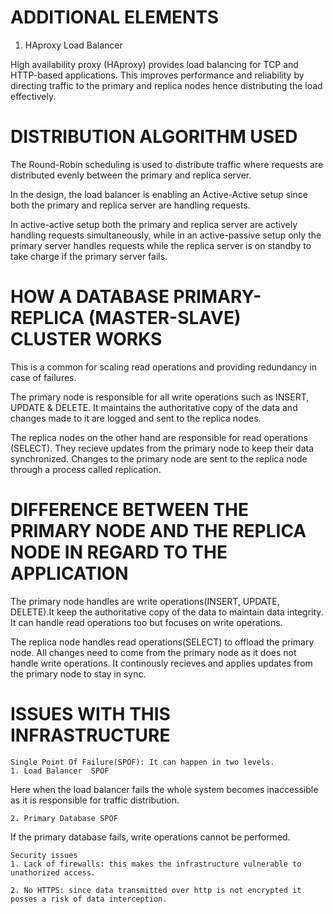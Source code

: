 # ADDITIONAL ELEMENTS
	
1. HAproxy Load Balancer

High availability proxy (HAproxy) provides load balancing for TCP and HTTP-based applications.
This improves performance and reliability by directing traffic to the primary and replica nodes hence distributing the load effectively.

#  DISTRIBUTION ALGORITHM USED

The Round-Robin scheduling is used to distribute traffic where requests are distributed evenly between the primary and replica server.

In the design, the load balancer is enabling an Active-Active setup since both the primary and replica server are handling requests.

In active-active setup both the primary and replica server are actively handling requests simultaneously, while in an active-passive setup only the primary server handles requests while the replica server is on standby to take charge if the primary server fails.

# HOW A DATABASE PRIMARY-REPLICA (MASTER-SLAVE) CLUSTER WORKS

This is a common for scaling read operations and providing redundancy in case of failures.

The primary node is responsible for all write operations such as INSERT, UPDATE & DELETE. It maintains the authoritative copy of the data and changes made to it are logged and sent to the replica nodes.

The replica nodes on the other hand are responsible for read operations (SELECT). They recieve updates from the primary node to keep their data synchronized. Changes to the primary node are sent to the replica node through a process called replication.

# DIFFERENCE BETWEEN THE PRIMARY NODE AND THE REPLICA NODE IN REGARD TO THE APPLICATION

The primary node handles are write operations(INSERT, UPDATE, DELETE).It keep the authoritative copy of the data to maintain data integrity. It can handle read operations too but focuses on write operations.

The replica node handles read operations(SELECT) to offload the primary node. All changes need to come from the primary node as it does not handle write operations. It continously recieves and applies updates from the primary node to stay in sync.

# ISSUES WITH THIS INFRASTRUCTURE
	Single Point Of Failure(SPOF): It can happen in two levels.
	1. Load Balancer  SPOF
Here when the load balancer fails the whole system becomes inaccessible as it is responsible for traffic distribution.
	
	2. Primary Database SPOF
If the primary database fails, write operations cannot be performed.

	Security issues
	1. Lack of firewalls: this makes the infrastructure vulnerable to unathorized access.

	2. No HTTPS: since data transmitted over http is not encrypted it posses a risk of data interception.
